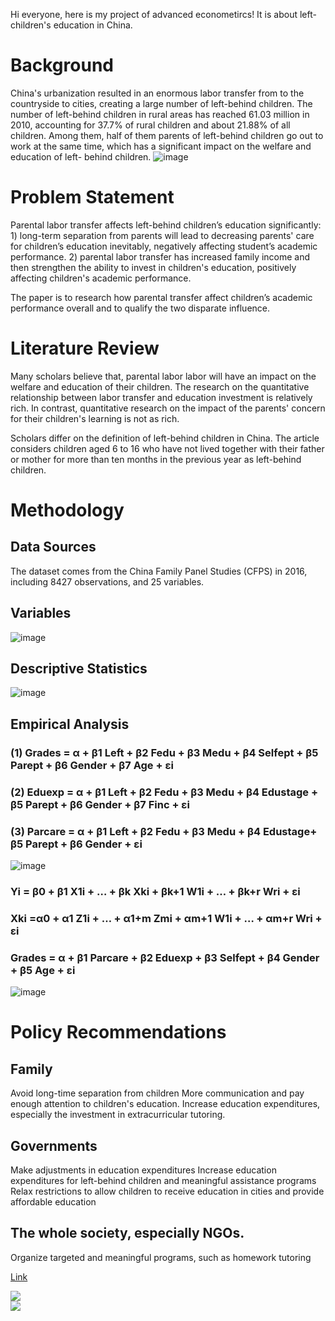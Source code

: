 Hi everyone, here is my project of advanced econometircs! It is about left-children's education in China.

# Background
China's urbanization resulted in an enormous labor transfer from to the countryside to cities, creating a large number of left-behind children. The number of left-behind children in rural areas has reached 61.03 million in 2010, accounting for 37.7% of rural children and about 21.88% of all children. Among them, half of them parents of left-behind children go out to work at the same time, which has a significant impact on the welfare and education of left- behind children.
![image](https://github.com/xudong-zhu2020/MPP-634/blob/MPP-634/截屏2020-11-25%20上午1.36.44.png) 

# Problem Statement
Parental labor transfer affects left-behind children’s education significantly: 1) long-term separation from parents will lead to decreasing parents' care for children’s education inevitably, negatively affecting student’s academic performance. 2) parental labor transfer has increased family income and then strengthen the ability to invest in children's education, positively affecting children's academic performance. 

The paper is to research how parental transfer affect children’s academic performance overall and to qualify the two disparate influence.

# Literature Review
Many scholars believe that, parental labor labor will have an impact on the welfare and education of their children. The research on the quantitative relationship between labor transfer and education investment is relatively rich. In contrast, quantitative research on the impact of the parents' concern for their children's learning is not as rich.

Scholars differ on the definition of left-behind children in China. The article considers children aged 6 to 16 who have not lived together with their father or mother for more than ten months in the previous year as left-behind children.

# Methodology
## Data Sources
The dataset comes from the China Family Panel Studies (CFPS) in 2016, including 8427 observations, and 25 variables.

## Variables
![image](https://github.com/xudong-zhu2020/MPP-634/blob/MPP-634/截屏2020-11-25%20上午12.28.02.png)

## Descriptive Statistics
![image](https://github.com/xudong-zhu2020/MPP-634/blob/MPP-634/截屏2020-11-25%20上午12.32.29.png)


## Empirical Analysis
### (1) Grades = α + β1 Left + β2 Fedu + β3 Medu + β4 Selfept + β5 Parept + β6 Gender + β7 Age + εi                       
### (2) Eduexp = α + β1 Left + β2 Fedu + β3 Medu + β4 Edustage + β5 Parept + β6 Gender + β7 Finc + εi                     
### (3) Parcare = α + β1 Left + β2 Fedu + β3 Medu + β4 Edustage+ β5 Parept + β6 Gender + εi  
![image](https://github.com/xudong-zhu2020/MPP-634/blob/MPP-634/截屏2020-11-25%20上午12.41.13.png)


### Yi = β0 + β1 X1i + … + βk Xki + βk+1 W1i + … + βk+r Wri + εi
### Xki =α0 + α1 Z1i + … + α1+m Zmi + αm+1 W1i + … + αm+r Wri + εi
### Grades = α + β1 Parcare + β2 Eduexp + β3 Selfept + β4 Gender + β5 Age + εi
![image](https://github.com/xudong-zhu2020/MPP-634/blob/MPP-634/截屏2020-11-25%20上午10.10.43.png)

# Policy Recommendations
## Family
Avoid long-time separation from children
More communication and pay enough attention to children's education.
Increase education expenditures, especially the investment in extracurricular tutoring.


## Governments 
Make adjustments in education expenditures
Increase education expenditures for left-behind children and meaningful assistance programs
Relax restrictions to allow children to receive education in cities and provide affordable education


## The whole society, especially NGOs. 
Organize targeted and meaningful programs, such as homework tutoring

[Link](https://public.tableau.com/views/Book1_16051173926370/Dashboard2?:language=zh-Hans&:display_count=y&:origin=viz_share_link)

<div class='tableauPlaceholder' id='viz1606308197054' style='position: relative'><noscript><a href='#'><img alt=' ' src='https:&#47;&#47;public.tableau.com&#47;static&#47;images&#47;Bo&#47;Book1_16051173926370&#47;Dashboard2&#47;1_rss.png' style='border: none' /></a></noscript><object class='tableauViz'  style='display:none;'><param name='host_url' value='https%3A%2F%2Fpublic.tableau.com%2F' /> <param name='embed_code_version' value='3' /> <param name='site_root' value='' /><param name='name' value='Book1_16051173926370&#47;Dashboard2' /><param name='tabs' value='no' /><param name='toolbar' value='yes' /><param name='static_image' value='https:&#47;&#47;public.tableau.com&#47;static&#47;images&#47;Bo&#47;Book1_16051173926370&#47;Dashboard2&#47;1.png' /> <param name='animate_transition' value='yes' /><param name='display_static_image' value='yes' /><param name='display_spinner' value='yes' /><param name='display_overlay' value='yes' /><param name='display_count' value='yes' /><param name='language' value='zh-Hans' /></object></div>               

<div class='tableauPlaceholder' id='viz1606308197054' style='position: relative'><noscript><a href='#'><img alt=' ' src='https:&#47;&#47;public.tableau.com&#47;static&#47;images&#47;Bo&#47;Book1_16051173926370&#47;Dashboard2&#47;1_rss.png' style='border: none' /></a></noscript><object class='tableauViz'  style='display:none;'><param name='host_url' value='https%3A%2F%2Fpublic.tableau.com%2F' /> <param name='embed_code_version' value='3' /> <param name='site_root' value='' /><param name='name' value='Book1_16051173926370&#47;Dashboard2' /><param name='tabs' value='no' /><param name='toolbar' value='yes' /><param name='static_image' value='https:&#47;&#47;public.tableau.com&#47;static&#47;images&#47;Bo&#47;Book1_16051173926370&#47;Dashboard2&#47;1.png' /> <param name='animate_transition' value='yes' /><param name='display_static_image' value='yes' /><param name='display_spinner' value='yes' /><param name='display_overlay' value='yes' /><param name='display_count' value='yes' /><param name='language' value='zh-Hans' /></object></div>                <script type='text/javascript'>                    var divElement = document.getElementById('viz1606308197054');                    var vizElement = divElement.getElementsByTagName('object')[0];                    if ( divElement.offsetWidth > 800 ) { vizElement.style.minWidth='420px';vizElement.style.maxWidth='650px';vizElement.style.width='100%';vizElement.style.minHeight='587px';vizElement.style.maxHeight='887px';vizElement.style.height=(divElement.offsetWidth*0.75)+'px';} else if ( divElement.offsetWidth > 500 ) { vizElement.style.minWidth='420px';vizElement.style.maxWidth='650px';vizElement.style.width='100%';vizElement.style.minHeight='587px';vizElement.style.maxHeight='887px';vizElement.style.height=(divElement.offsetWidth*0.75)+'px';} else { vizElement.style.width='100%';vizElement.style.height='727px';}                     var scriptElement = document.createElement('script');                    scriptElement.src = 'https://public.tableau.com/javascripts/api/viz_v1.js';                    vizElement.parentNode.insertBefore(scriptElement, vizElement);                </script>

